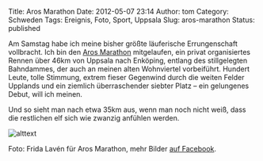 Title: Aros Marathon
Date: 2012-05-07 23:14
Author: tom
Category: Schweden
Tags: Ereignis, Foto, Sport, Uppsala
Slug: aros-marathon
Status: published

Am Samstag habe ich meine bisher größte läuferische Errungenschaft
vollbracht. Ich bin den [Aros Marathon](http://arosmarathon.se)
mitgelaufen, ein privat organisiertes Rennen über 46km von Uppsala nach
Enköping, entlang des stillgelegten Bahndammes, der auch an meinen alten
Wohnviertel vorbeiführt. Hundert Leute, tolle Stimmung, extrem fieser
Gegenwind durch die weiten Felder Upplands und ein ziemlich
überraschender siebter Platz – ein gelungenes Debut, will ich meinen.

Und so sieht man nach etwa 35km aus, wenn man noch nicht weiß, dass die
restlichen elf sich wie zwanzig anfühlen werden.
<!--more Klick &raquo; -->

![alttext](http://www.fiket.de/pic/me_arosmara.jpg)

Foto: Frida Lavén für Aros Marathon, mehr Bilder [auf
Facebook](https://www.facebook.com/groups/115924568425018/).

